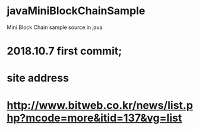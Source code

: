 # javaMiniBlockChainSample
Mini Block Chain sample source in java

# 2018.10.7 first commit;
# site address 
# http://www.bitweb.co.kr/news/list.php?mcode=more&itid=137&vg=list
